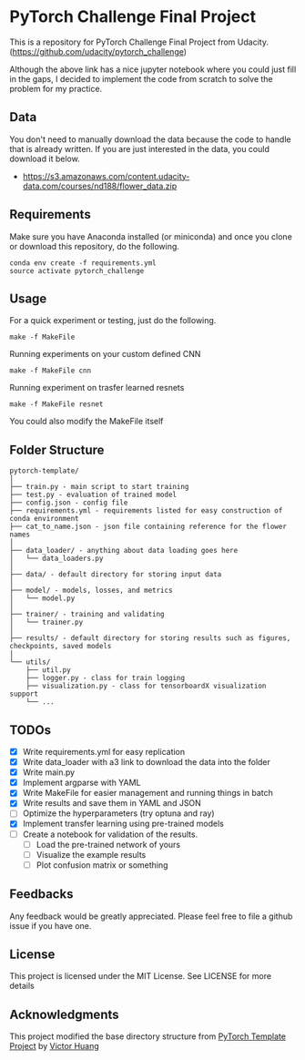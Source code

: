 # PyTorch Challenge Final Project

This is a repository for PyTorch Challenge Final Project from Udacity.
(https://github.com/udacity/pytorch_challenge)

Although the above link has a nice jupyter notebook where you could just fill in the gaps, I decided to implement the code from scratch to solve the problem for my practice.

## Data
You don't need to manually download the data because the code to handle that is already written.
If you are just interested in the data, you could download it below.
- https://s3.amazonaws.com/content.udacity-data.com/courses/nd188/flower_data.zip

## Requirements
Make sure you have Anaconda installed (or miniconda) and once you clone or download this repository, do the following.

```
conda env create -f requirements.yml
source activate pytorch_challenge
```

## Usage
For a quick experiment or testing, just do the following.
```
make -f MakeFile
```

Running experiments on your custom defined CNN
```
make -f MakeFile cnn
```

Running experiment on trasfer learned resnets
```
make -f MakeFile resnet
```

You could also modify the MakeFile itself

## Folder Structure
  ```
  pytorch-template/
  │
  ├── train.py - main script to start training
  ├── test.py - evaluation of trained model
  ├── config.json - config file
  ├── requirements.yml - requirements listed for easy construction of conda environment
  ├── cat_to_name.json - json file containing reference for the flower names
  │
  ├── data_loader/ - anything about data loading goes here
  │   └── data_loaders.py
  │
  ├── data/ - default directory for storing input data
  │
  ├── model/ - models, losses, and metrics
  │   └── model.py
  │
  ├── trainer/ - training and validating
  │   └── trainer.py
  │
  ├── results/ - default directory for storing results such as figures, checkpoints, saved models
  │
  └── utils/
      ├── util.py
      ├── logger.py - class for train logging
      ├── visualization.py - class for tensorboardX visualization support
      └── ...
  ```

## TODOs
- [x] Write requirements.yml for easy replication
- [x] Write data_loader with a3 link to download the data into the folder
- [x] Write main.py
- [x] Implement argparse with YAML
- [x] Write MakeFile for easier management and running things in batch
- [x] Write results and save them in YAML and JSON
- [ ] Optimize the hyperparameters (try optuna and ray)
- [x] Implement transfer learning using pre-trained models
- [ ] Create a notebook for validation of the results.
    - [ ] Load the pre-trained network of yours
    - [ ] Visualize the example results
    - [ ] Plot confusion matrix or something

## Feedbacks
Any feedback would be greatly appreciated. Please feel free to file a github issue if you have one.

## License
This project is licensed under the MIT License. See  LICENSE for more details

## Acknowledgments
This project modified the base directory structure from [PyTorch Template Project](https://github.com/victoresque/pytorch-template) by [Victor Huang](https://github.com/victoresque)
